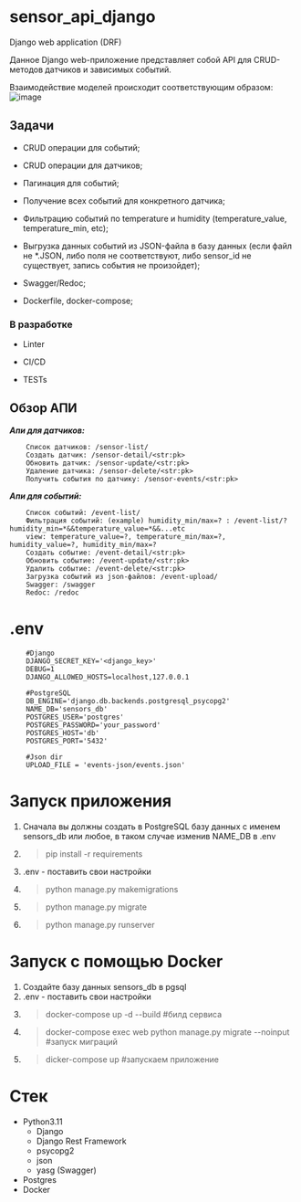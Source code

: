 # sensor_api_django
Django web application (DRF)

Данное Django web-приложение представляет собой API для CRUD-методов датчиков и зависимых событий.

Взаимодействие моделей происходит соответствующим образом:
![image](https://github.com/CaptainDespair/sensor_api_django/assets/105984453/a5bdf48e-cbb1-4d5e-b311-41506dc1afa4)

<h2>Задачи</h2>

  - CRUD операции для событий;
  
  - CRUD операции для датчиков;
  
  - Пагинация для событий;
  
  - Получение всех событий для конкретного датчика;
  
  - Фильтрацию событий по temperature и humidity (temperature_value, temperature_min, etc);
  
  - Выгрузка данных событий из JSON-файла в базу данных (если файл не *.JSON, либо поля не соответствуют, либо sensor_id не существует, запись события не произойдет);
  
  - Swagger/Redoc;

  - Dockerfile, docker-compose;
  
<h3>В разработке</h3>
 
 - Linter

 - CI/CD

 - TESTs

<h2>Обзор АПИ</h2>

<b><i>Апи для датчиков:</i></b>
         
        Список датчиков: /sensor-list/
        Создать датчик: /sensor-detail/<str:pk>
        Обновить датчик: /sensor-update/<str:pk>
        Удаление датчика: /sensor-delete/<str:pk>
        Получить события по датчику: /sensor-events/<str:pk>
      
<b><i>Апи для событий:</i></b>

        Список событий: /event-list/
        Фильтрация событий: (example) humidity_min/max=? : /event-list/?humidity_min=*&&temperature_value=*&&...etc
        view: temperature_value=?, temperature_min/max=?, humidity_value=?, humidity_min/max=?
        Создать событие: /event-detail/<str:pk>
        Обновить событие: /event-update/<str:pk>
        Удалить событие: /event-delete/<str:pk>
        Загрузка событий из json-файлов: /event-upload/
        Swagger: /swagger
        Redoc: /redoc

        
# .env
        #Django 
        DJANGO_SECRET_KEY='<django_key>'
        DEBUG=1
        DJANGO_ALLOWED_HOSTS=localhost,127.0.0.1

        #PostgreSQL
        DB_ENGINE='django.db.backends.postgresql_psycopg2'
        NAME_DB='sensors_db'
        POSTGRES_USER='postgres'
        POSTGRES_PASSWORD='your_password'
        POSTGRES_HOST='db'
        POSTGRES_PORT='5432'
        
        #Json dir
        UPLOAD_FILE = 'events-json/events.json'

# Запуск приложения
1) Сначала вы должны создать в PostgreSQL базу данных с именем sensors_db или любое, в таком случае изменив NAME_DB в .env
2) >pip install -r requirements
3) .env - поставить свои настройки
4) >python manage.py makemigrations
5) >python manage.py migrate
6) >python manage.py runserver

# Запуск с помощью Docker
1) Создайте базу данных sensors_db в pgsql
2) .env - поставить свои настройки
3) >docker-compose up -d --build #билд сервиса
4) >docker-compose exec web python manage.py migrate --noinput #запуск миграций
5) >dicker-compose up #запускаем приложение
  
  
 # Стек
- Python3.11
  - Django
  - Django Rest Framework
  - psycopg2
  - json
  - yasg (Swagger)
- Postgres
- Docker
